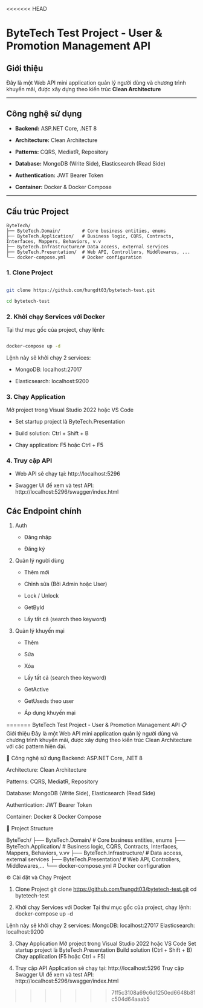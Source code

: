 <<<<<<< HEAD
# ByteTech Test Project - User & Promotion Management API

## Giới thiệu
Đây là một Web API mini application quản lý người dùng và chương trình khuyến mãi, được xây dựng theo kiến trúc **Clean Architecture**

---

## Công nghệ sử dụng
- **Backend:** ASP.NET Core, .NET 8  

- **Architecture:** Clean Architecture  

- **Patterns:** CQRS, MediatR, Repository  

- **Database:** MongoDB (Write Side), Elasticsearch (Read Side) 

- **Authentication:** JWT Bearer Token  

- **Container:** Docker & Docker Compose  

---

## Cấu trúc Project

```text
ByteTech/
├── ByteTech.Domain/        # Core business entities, enums
├── ByteTech.Application/   # Business logic, CQRS, Contracts, Interfaces, Mappers, Behaviors, v.v
├── ByteTech.Infrastructure/# Data access, external services
├── ByteTech.Presentation/  # Web API, Controllers, Middlewares, ...
└── docker-compose.yml      # Docker configuration
```


### 1. Clone Project

```bash

git clone https://github.com/hungdt03/bytetech-test.git

cd bytetech-test

```

### 2. Khởi chạy Services với Docker
Tại thư mục gốc của project, chạy lệnh:

```bash

docker-compose up -d

```

Lệnh này sẽ khởi chạy 2 services:

* MongoDB: localhost:27017

* Elasticsearch: localhost:9200

### 3. Chạy Application
Mở project trong Visual Studio 2022 hoặc VS Code

* Set startup project là ByteTech.Presentation

* Build solution: Ctrl + Shift + B

* Chạy application: F5 hoặc Ctrl + F5

### 4. Truy cập API
* Web API sẽ chạy tại: http://localhost:5296

* Swagger UI để xem và test API: http://localhost:5296/swagger/index.html

## Các Endpoint chính
1. Auth
    * Đăng nhập

    * Đăng ký

2. Quản lý người dùng
    * Thêm mới

    * Chỉnh sửa (Bởi Admin hoặc User)

    * Lock / Unlock

    * GetById

    * Lấy tất cả (search theo keyword)

3. Quản lý khuyến mại

    * Thêm

    * Sửa

    * Xóa

    * Lấy tất cả (search theo keyword)

    * GetActive

    * GetUseds theo user

    * Áp dụng khuyến mại

=======
ByteTech Test Project - User & Promotion Management API
📋 Giới thiệu
Đây là một Web API mini application quản lý người dùng và chương trình khuyến mãi, được xây dựng theo kiến trúc Clean Architecture với các pattern hiện đại.

🚀 Công nghệ sử dụng
Backend: ASP.NET Core, .NET 8

Architecture: Clean Architecture

Patterns: CQRS, MediatR, Repository

Database: MongoDB (Write Side), Elasticsearch (Read Side)

Authentication: JWT Bearer Token

Container: Docker & Docker Compose

📁 Project Structure

ByteTech/
├── ByteTech.Domain/          # Core business entities, enums
├── ByteTech.Application/     # Business logic, CQRS, Contracts, Interfaces, Mappers, Behaviors, v.vv
├── ByteTech.Infrastructure/  # Data access, external services
├── ByteTech.Presentation/    # Web API, Controllers, Middlewares,...
└── docker-compose.yml        # Docker configuration

⚙️ Cài đặt và Chạy Project
1. Clone Project
   git clone https://github.com/hungdt03/bytetech-test.git
   cd bytetech-test

2. Khởi chạy Services với Docker
  Tại thư mục gốc của project, chạy lệnh:
  docker-compose up -d

  Lệnh này sẽ khởi chạy 2 services:
    MongoDB: localhost:27017
    Elasticsearch: localhost:9200

3. Chạy Application
  Mở project trong Visual Studio 2022 hoặc VS Code
  Set startup project là ByteTech.Presentation
  Build solution (Ctrl + Shift + B)
  Chạy application (F5 hoặc Ctrl + F5)

4. Truy cập API
  Application sẽ chạy tại: http://localhost:5296
  Truy cập Swagger UI để xem và test API:
    http://localhost:5296/swagger/index.html
>>>>>>> 7ff5c3108a69c6d1250ed6648b81c504d64aaab5
